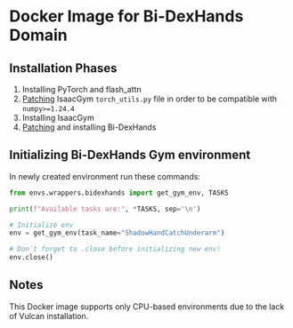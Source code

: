 # Docker Image for Bi-DexHands Domain

## Installation Phases
1) Installing PyTorch and flash_attn
2) [Patching](isaacgym_torch_utils.patch) IsaacGym `torch_utils.py` file in order to be compatible with
`numpy>=1.24.4`
3) Installing IsaacGym
4) [Patching](bidexhands.patch) and installing Bi-DexHands

## Initializing Bi-DexHands Gym environment

In newly created environment run these commands:
```python
from envs.wrappers.bidexhands import get_gym_env, TASKS

print(f"Available tasks are:", *TASKS, sep='\n')

# Initialize env
env = get_gym_env(task_name="ShadowHandCatchUnderarm")

# Don`t forget to .close before initializing new env!
env.close()
```

## Notes

This Docker image supports only CPU-based environments due to the lack of
Vulcan installation.




